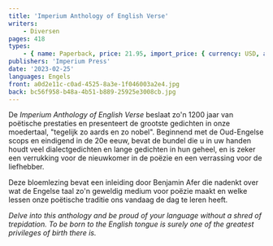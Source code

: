 ```yaml
---
title: 'Imperium Anthology of English Verse'
writers:
    - Diversen
pages: 418
types:
    - { name: Paperback, price: 21.95, import_price: { currency: USD, amount: 20.4 }, isbn: 978-1-922602-70-1 }
publishers: 'Imperium Press'
date: '2023-02-25'
languages: Engels
front: a0d2e11c-c0ad-4525-8a3e-1f046003a2e4.jpg
back: bc56f958-b48a-4b51-b889-25925e3008cb.jpg
---
```


De *Imperium Anthology of English Verse* beslaat zo'n 1200 jaar van poëtische prestaties en presenteert de grootste gedichten in onze moedertaal, "tegelijk zo aards en zo nobel". Beginnend met de Oud-Engelse scops en eindigend in de 20e eeuw, bevat de bundel die u in uw handen houdt veel dialectgedichten en lange gedichten in hun geheel, en is zeker een verrukking voor de nieuwkomer in de poëzie en een verrassing voor de liefhebber.

Deze bloemlezing bevat een inleiding door Benjamin Afer die nadenkt over wat de Engelse taal zo'n geweldig medium voor poëzie maakt en welke lessen onze poëtische traditie ons vandaag de dag te leren heeft.

*Delve into this anthology and be proud of your language without a shred of trepidation. To be born to the English tongue is surely one of the greatest privileges of birth there is.*
